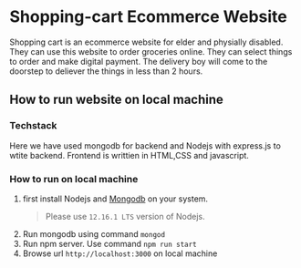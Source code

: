 # Shopping-cart Ecommerce Website

Shopping cart is an ecommerce website for elder and physially disabled. They can use this website to order groceries online. They can select things to order and make digital payment. The delivery boy will come to the doorstep to deliever the things in  less than 2 hours.

## How to run website on local machine

### Techstack
Here we have used mongodb for backend and Nodejs with express.js to wtite backend. Frontend is writtien in HTML,CSS and javascript.

### How to run on local machine
1. first install Nodejs and [Mongodb]([https://www.mongodb.com/](https://www.mongodb.com/)) on your system.
   > Please use `12.16.1 LTS` version of Nodejs.
2. Run mongodb using command `mongod`
3. Run npm server. Use command `npm run start`
4. Browse url `http://localhost:3000` on local machine
